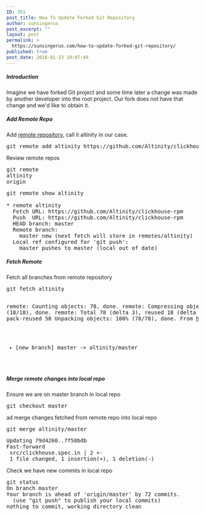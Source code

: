 ```yaml
---
ID: 351
post_title: How To Update Forked Git Repository
author: sunsingerus
post_excerpt: ""
layout: post
permalink: >
  https://sunsingerus.com/how-to-update-forked-git-repository/
published: true
post_date: 2018-01-23 10:07:49
---
```

<h5>Introduction</h5>
Imagine we have forked Git project and some time later a change was made by another developer into the root project. Our fork does not have that change and we'd like to obtain it.

<h5>Add Remote Repo</h5>
Add <a href="https://git-scm.com/docs/git-remote" rel="noopener" target="_blank">remote repository</a>, call it altinity in our case.
<pre>
git remote add altinity https://github.com/Altinity/clickhouse-rpm
</pre>
Review remote repos
<pre>
git remote
altinity
origin
</pre>

<pre>
git remote show altinity

* remote altinity
  Fetch URL: https://github.com/Altinity/clickhouse-rpm
  Push  URL: https://github.com/Altinity/clickhouse-rpm
  HEAD branch: master
  Remote branch:
    master new (next fetch will store in remotes/altinity)
  Local ref configured for 'git push':
    master pushes to master (local out of date)
</pre>

<h5>Fetch Remote</h5>
Fetch all branches from remote repository
<pre>
git fetch altinity

remote: Counting objects: 78, done.
remote: Compressing objects: 100% (18/18), done.
remote: Total 78 (delta 3), reused 18 (delta 2), pack-reused 58
Unpacking objects: 100% (78/78), done.
From https://github.com/Altinity/clickhouse-rpm
 * [new branch]      master     -> altinity/master
</pre>

<h5>Merge remote changes into local repo</h5>
Ensure we are on master branch in local repo
<pre>
git checkout master
</pre>
ad merge changes fetched from remote repo into local repo
<pre>
git merge altinity/master
</pre>
<pre>
Updating 79d4260..7f58bdb
Fast-forward
 src/clickhouse.spec.in | 2 +-
 1 file changed, 1 insertion(+), 1 deletion(-)
</pre>

Check we have new commits in local repo
<pre>
git status
On branch master
Your branch is ahead of 'origin/master' by 72 commits.
  (use "git push" to publish your local commits)
nothing to commit, working directory clean
</pre>